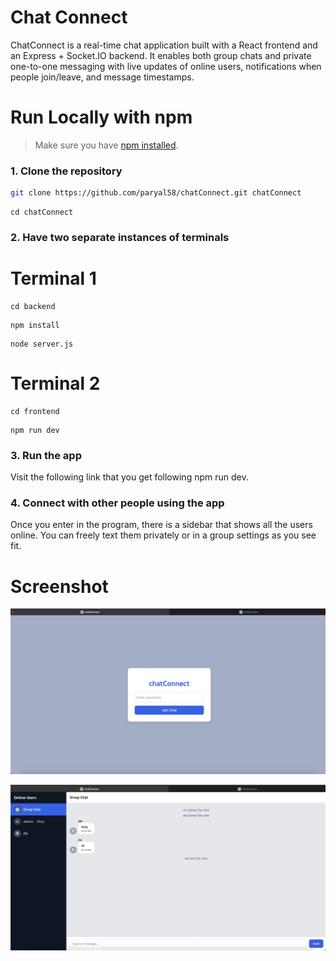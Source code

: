 # Chat Connect

ChatConnect is a real-time chat application built with a React frontend and an Express + Socket.IO backend. It enables both group chats and private one-to-one messaging with live updates of online users, notifications when people join/leave, and message timestamps.

# Run Locally with npm

> Make sure you have [npm installed](https://nodejs.org/en/download).

### 1. Clone the repository

```bash
git clone https://github.com/paryal58/chatConnect.git chatConnect
```
```
cd chatConnect
```

### 2. Have two separate instances of terminals

# Terminal 1
```
cd backend
```
```
npm install
```
```
node server.js
```

# Terminal 2
```
cd frontend
```
```
npm run dev
```

### 3. Run the app
Visit the following link that you get following npm run dev.


### 4. Connect with other people using the app
Once you enter in the program, there is a sidebar that shows all the users online. You can freely text them privately or in a group settings as you see fit.

# Screenshot

![Screenshot1](77BECE5E-3C1C-4A12-BD6B-184FB1B1E984.jpeg)

![Screenshot2](FE99451F-1031-4640-B6F7-D16DF8788FA3.jpeg)
